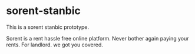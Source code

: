# sorent-stanbic

This is a sorent stanbic prototype.

Sorent is a rent hassle free online platform. Never bother again paying your rents.
For landlord. we got you covered. 
